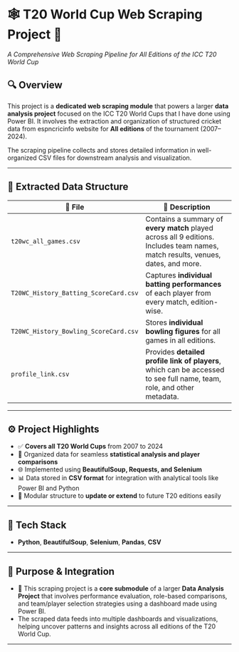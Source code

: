 # 🕸️ T20 World Cup Web Scraping Project 🏏  
*A Comprehensive Web Scraping Pipeline for All Editions of the ICC T20 World Cup*

## 🔍 Overview  
This project is a **dedicated web scraping module** that powers a larger **data analysis project** focused on the ICC T20 World Cups that I have done using Power BI. It involves the extraction and organization of structured cricket data from espncricinfo website for **All editions** of the tournament (2007–2024).

The scraping pipeline collects and stores detailed information in well-organized CSV files for downstream analysis and visualization.

---

## 📂 Extracted Data Structure

| 📁 File | 📄 Description |
|--------|----------------|
| `t20wc_all_games.csv` | Contains a summary of **every match** played across all 9 editions. Includes team names, match results, venues, dates, and more. |
| `T20WC_History_Batting_ScoreCard.csv` | Captures **individual batting performances** of each player from every match, edition-wise. |
| `T20WC_History_Bowling_ScoreCard.csv` | Stores **individual bowling figures** for all games in all editions. |
| `profile_link.csv` | Provides **detailed profile link of players**, which can be accessed to see full name, team, role, and other metadata. |

---

## ⚙️ Project Highlights

- ✅ **Covers all T20 World Cups** from 2007 to 2024 
- 🧠 Organized data for seamless **statistical analysis and player comparisons**  
- 🌐 Implemented using **BeautifulSoup, Requests, and Selenium**  
- 📊 Data stored in **CSV format** for integration with analytical tools like Power BI and Python  
- 🔄 Modular structure to **update or extend** to future T20 editions easily

---

## 🧰 Tech Stack

- **Python**, **BeautifulSoup**, **Selenium**, **Pandas**, **CSV**

---


## 📌 Purpose & Integration

- 🧩 This scraping project is a **core submodule** of a larger **Data Analysis Project** that involves performance evaluation, role-based comparisons, and team/player selection strategies using a dashboard made using Power BI.  
- The scraped data feeds into multiple dashboards and visualizations, helping uncover patterns and insights across all editions of the T20 World Cup.

---

